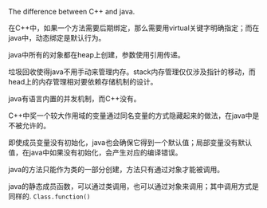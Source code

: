 The difference between C++ and java.

在C++中，如果一个方法需要后期绑定，那么需要用virtual关键字明确指定；而在java中，动态绑定是默认行为。

java中所有的对象都在heap上创建，参数使用引用传递。

垃圾回收使得java不用手动来管理内存。stack内存管理仅仅涉及指针的移动，而head上的内存管理相对要依赖存储机制的设计。

java有语言内置的并发机制，而C++没有。

C++中奖一个较大作用域的变量通过同名变量的方式隐藏起来的做法，在java中是不被允许的。

即使成员变量没有初始化，java也会确保它得到一个默认值；局部变量没有默认值，在java中如果没有初始化，会产生对应的编译错误。

java的方法只能作为类的一部分创建，方法只有通过对象才能被调用。

java的静态成员函数，可以通过类调用，也可以通过对象来调用；其中调用方式是同样的. `Class.function()`
